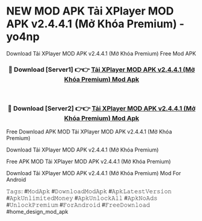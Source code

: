 # NEW MOD APK Tải XPlayer MOD APK v2.4.4.1 (Mở Khóa Premium) - yo4np
Download Tải XPlayer MOD APK v2.4.4.1 (Mở Khóa Premium) Free Mod APK

<div align="center">
<h3>🔴 Download [Server1] 👉👉 <a href="https://apk-comot.site?title=Tải_XPlayer_MOD_APK_v2.4.4.1_(Mở_Khóa_Premium)">Tải XPlayer MOD APK v2.4.4.1 (Mở Khóa Premium) Mod Apk</a></h3><br>

<h3>🔴 Download [Server2] 👉👉 <a href="https://apk-comot.site?title=Tải_XPlayer_MOD_APK_v2.4.4.1_(Mở_Khóa_Premium)">Tải XPlayer MOD APK v2.4.4.1 (Mở Khóa Premium) Mod Apk</a></h3>
</div>


Free Download APK MOD Tải XPlayer MOD APK v2.4.4.1 (Mở Khóa Premium)

Download Tải XPlayer MOD APK v2.4.4.1 (Mở Khóa Premium) 

Free APK MOD Tải XPlayer MOD APK v2.4.4.1 (Mở Khóa Premium) 

Download Tải XPlayer MOD APK v2.4.4.1 (Mở Khóa Premium) Mod For Android

𝚃𝚊𝚐𝚜: #𝙼𝚘𝚍𝙰𝚙𝚔 #𝙳𝚘𝚠𝚗𝚕𝚘𝚊𝚍𝙼𝚘𝚍𝙰𝚙𝚔 #𝙰𝚙𝚔𝙻𝚊𝚝𝚎𝚜𝚝𝚅𝚎𝚛𝚜𝚒𝚘𝚗 #𝙰𝚙𝚔𝚄𝚗𝚕𝚒𝚖𝚒𝚝𝚎𝚍𝙼𝚘𝚗𝚎𝚢 #𝙰𝚙𝚔𝚄𝚗𝚕𝚘𝚌𝚔𝙰𝚕𝚕 #𝙰𝚙𝚔𝙽𝚘𝙰𝚍𝚜 #𝚄𝚗𝚕𝚘𝚌𝚔𝙿𝚛𝚎𝚖𝚒𝚞𝚖 #𝙵𝚘𝚛𝙰𝚗𝚍𝚛𝚘𝚒𝚍 #𝙵𝚛𝚎𝚎𝙳𝚘𝚠𝚗𝚕𝚘𝚊𝚍 #home_design_mod_apk